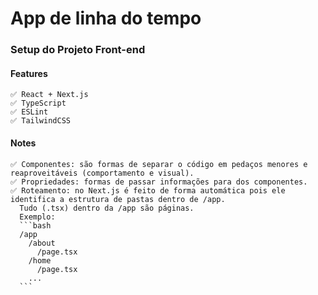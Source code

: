 # App de linha do tempo

  ### Setup do Projeto Front-end

  #### Features
    ✅ React + Next.js
    ✅ TypeScript
    ✅ ESLint
    ✅ TailwindCSS
  
  #### Notes
    ✅ Componentes: são formas de separar o código em pedaços menores e reaproveitáveis (comportamento e visual).
    ✅ Propriedades: formas de passar informações para dos componentes.
    ✅ Roteamento: no Next.js é feito de forma automática pois ele identifica a estrutura de pastas dentro de /app. 
      Tudo (.tsx) dentro da /app são páginas.
      Exemplo:
      ```bash
      /app
        /about
          /page.tsx
        /home
          /page.tsx
        ...
      ```
